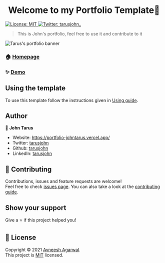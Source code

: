 <h1 align="center">Welcome to my Portfolio Template👋</h1>
<p>
  <a href="https://github.com/johntarus/portfolio/blob/main/LICENSE" target="_blank">
    <img alt="License: MIT" src="https://img.shields.io/badge/License-MIT-yellow.svg" />
  </a>
  <a href="https://twitter.com/tarusjohn_" target="_blank">
    <img alt="Twitter: tarusjohn_" src="https://img.shields.io/twitter/follow/avneesh0612.svg?style=social" />
  </a>
</p>

> This is John's portfolio, feel free to use it and contribute to it

![Tarus's portfolio banner](https://user-images.githubusercontent.com/47330228/182462275-ce58f3e3-bffe-4a3c-88e0-e172dd8e1821.jpg)

### 🏠 [Homepage](https://portfolio-johntarus.vercel.app/)

### ✨ [Demo](https://portfolio-johntarus.vercel.app/)

## Using the template

To use this template follow the instructions given in [Using guide](https://github.com/tarusjohn/portfolio/blob/main/USING.md).

## Author

👤 **John Tarus**

-   Website: https://portfolio-johntarus.vercel.app/
-   Twitter: [tarusjohn](https://twitter.com/tarusjohn_)
-   Github: [tarusjohn](https://github.com/johntarus)
-   LinkedIn: [tarusjohn](https://www.linkedin.com/in/john-tarus-3a170a19a/)

## 🤝 Contributing

Contributions, issues and feature requests are welcome!<br />Feel free to check [issues page](https://github.com/avneesh0612/portfolio/issues). You can also take a look at the [contributing guide](https://github.com/avneesh0612/portfolio/blob/main/CONTRIBUTING.md).

## Show your support

Give a ⭐️ if this project helped you!

## 📝 License

Copyright © 2021 [Avneesh Agarwal](https://github.com/avneesh0612).<br />
This project is [MIT](https://github.com/avneesh0612/portfolio/blob/main/LICENSE) licensed.
